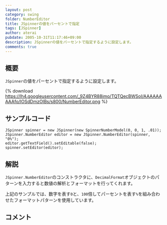 ```yaml
---
layout: post
category: swing
folder: NumberEditor
title: JSpinnerの値をパーセントで指定
tags: [JSpinner]
author: aterai
pubdate: 2005-10-31T11:17:46+09:00
description: JSpinnerの値をパーセントで指定するように設定します。
comments: true
---
```

## 概要
`JSpinner`の値をパーセントで指定するように設定します。

{% download https://lh4.googleusercontent.com/_9Z4BYR88imo/TQTQecBWSoI/AAAAAAAAAfo/IOSdDmzOIBs/s800/NumberEditor.png %}

## サンプルコード
<pre class="prettyprint"><code>JSpinner spinner = new JSpinner(new SpinnerNumberModel(0, 0, 1, .01));
JSpinner.NumberEditor editor = new JSpinner.NumberEditor(spinner, "0%");
editor.getTextField().setEditable(false);
spinner.setEditor(editor);
</code></pre>

## 解説
`JSpinner.NumberEditor`のコンストラクタに、`DecimalFormat`オブジェクトのパターンを入力すると数値の解析とフォーマットを行ってくれます。

上記のサンプルでは、数字を表す`0`と、`100`倍してパーセントを表す`%`を組み合わせたフォーマットパターンを使用しています。

## コメント

